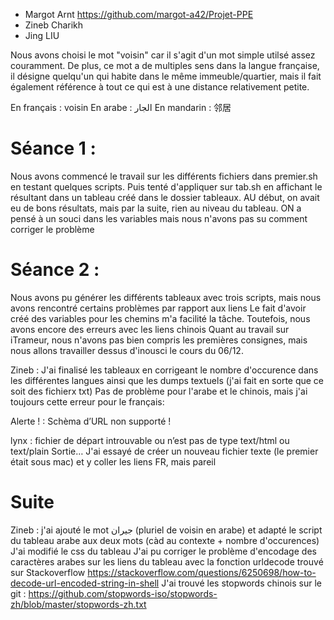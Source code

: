 - Margot Arnt  https://github.com/margot-a42/Projet-PPE
- Zineb Charikh
- Jing LIU

Nous avons choisi le mot "voisin" car il s'agit d'un mot simple utilsé assez couramment. De plus, ce mot a de multiples sens dans la langue française, il désigne quelqu'un qui habite dans le même immeuble/quartier, mais il fait également référence à tout ce qui est à une distance relativement petite.

En français : voisin
En arabe : الجار
En mandarin : 邻居

# Séance 1 :
Nous avons commencé le travail sur les différents fichiers dans premier.sh en testant quelques scripts. Puis tenté d'appliquer sur tab.sh en affichant le résultant dans un tableau créé dans le dossier tableaux. AU début, on avait eu de bons résultats, mais par la suite, rien au niveau du tableau.
ON a pensé à un souci dans les variables mais nous n'avons pas su comment corriger le problème

# Séance 2 :
Nous avons pu générer les différents tableaux avec trois scripts, mais nous avons rencontré certains problèmes par rapport aux liens
Le fait d'avoir créé des variables pour les chemins m'a facilité la tâche.
Toutefois, nous avons encore des erreurs avec les liens chinois
Quant au travail sur iTrameur, nous n'avons pas bien compris les premières consignes, mais nous allons travailler dessus d'inousci le cours du 06/12.

Zineb :
J'ai finalisé les tableaux en corrigeant le nombre d'occurence dans les différentes langues ainsi que les dumps textuels (j'ai fait en sorte que ce soit des fichierx txt)
Pas de problème pour l'arabe et le chinois, mais j'ai toujours cette erreur pour le français:

Alerte ! : Schèma d’URL non supporté !

lynx : fichier de départ introuvable ou n’est pas de type text/html ou text/plain
      Sortie…
J'ai essayé de créer un nouveau fichier texte (le premier était sous mac) et y coller les liens FR, mais pareil

# Suite

Zineb :
j'ai ajouté le mot جيران (pluriel de voisin en arabe) et adapté le script du tableau arabe aux deux mots (càd au contexte + nombre d'occurences)
J'ai modifié le css du tableau
J'ai pu corriger le problème d'encodage des caractères arabes sur les liens du tableau avec la fonction urldecode trouvé sur Stackoverflow https://stackoverflow.com/questions/6250698/how-to-decode-url-encoded-string-in-shell
J'ai trouvé les stopwords chinois sur le git : https://github.com/stopwords-iso/stopwords-zh/blob/master/stopwords-zh.txt
